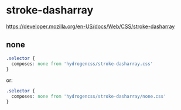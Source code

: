 # stroke-dasharray

https://developer.mozilla.org/en-US/docs/Web/CSS/stroke-dasharray

## none
```css
.selector {
  composes: none from 'hydrogencss/stroke-dasharray.css'
}
```

or:
```css
.selector {
  composes: none from 'hydrogencss/stroke-dasharray/none.css'
}
```

